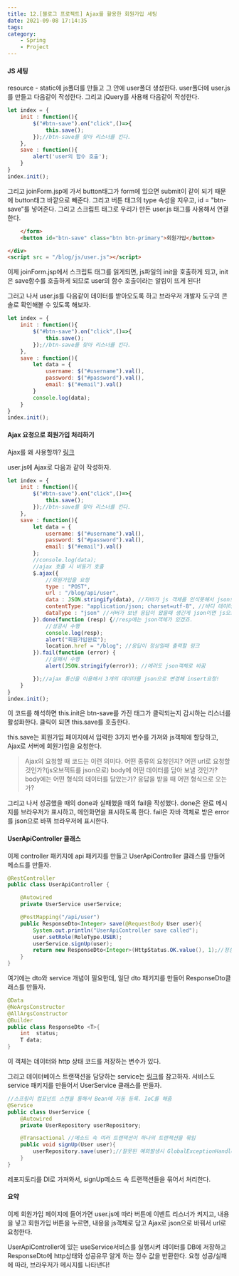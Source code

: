 ```yaml
---
title: 12.[블로그 프로젝트] Ajax를 활용한 회원가입 세팅
date: 2021-09-08 17:14:35
tags:
category:
    - Spring
    - Project
---
```

#### JS 세팅
resource - static에 js폴더를 만들고 그 안에 user폴더 생성한다.
user폴더에 user.js를 만들고 다음같이 작성한다.
그리고 jQuery를 사용해 다음같이 작성한다.
```js
let index = {
    init : function(){
        $("#btn-save").on("click",()=>{
            this.save();
        });//btn-save를 찾아 리스너를 킨다.
    },
    save : function(){
        alert('user의 함수 호출');
    }
}
index.init();
```
그리고 joinForm.jsp에 가서 button태그가 form에 있으면 submit이 같이 되기 때문에 button태그 바깥으로 빼준다.
그리고 버튼 태그의 type 속성을 지우고, id = "btn-save"를 넣어준다.
그리고 스크립트 태그로 우리가 만든 user.js 태그를 사용해서 연결한다.
```html
    </form>
    <button id="btn-save" class="btn btn-primary">회원가입</button>

</div>
<script src = "/blog/js/user.js"></script>
```


이제 joinForm.jsp에서 스크립트 태그를 읽게되면, js파일의 init을 호출하게 되고, init은 save함수를 호출하게 되므로 user의 함수 호출이라는 알림이 뜨게 된다!


그러고 나서 user.js를 다음같이 데이터를 받아오도록 하고 브라우저 개발자 도구의 콘솔로 확인해볼 수 있도록 해보자.
```js
let index = {
    init : function(){
        $("#btn-save").on("click",()=>{
            this.save();
        });//btn-save를 찾아 리스너를 킨다.
    },
    save : function(){
        let data = {
            username: $("#username").val(),
            password: $("#password").val(),
            email: $("#email").val()
        }
        console.log(data);
    }
}
index.init();
```


#### Ajax 요청으로 회원가입 처리하기
Ajax를 왜 사용할까? [링크](https://yangdongjue5510.github.io/2021/09/08/Spring/boot/boot7/)


user.js에 Ajax로 다음과 같이 작성하자.
```js
let index = {
    init : function(){
        $("#btn-save").on("click",()=>{
            this.save();
        });//btn-save를 찾아 리스너를 킨다.
    },
    save : function(){
        let data = {
            username: $("#username").val(),
            password: $("#password").val(),
            email: $("#email").val()
        };
        //console.log(data);
        //ajax 호출 시 비동기 호출
        $.ajax({
            //회원가입을 요청
            type : "POST",
            url : "/blog/api/user",
            data : JSON.stringify(data), //자바가 js 객체를 인식못해서 json으로.
            contentType: "application/json; charset=utf-8", //바디 데이터가 어떤 타입인지
            dataType : "json" //서버가 보낸 응답이 왔을때 생긴게 json이면 js오브젝트로 변환해서 parse!
        }).done(function (resp) {//resp에는 json객체가 있겠죠.
            //성공시 수행
            console.log(resp);
            alert("회원가입완료");
            location.href = "/blog"; //응답이 정상일때 출력할 링크
        }).fail(function (error) {
            //실패시 수행
            alert(JSON.stringify(error)); //에러도 json객체로 바꿈

        });//ajax 통신을 이용해서 3개의 데이터를 json으로 변경해 insert요청!
    }
}
index.init();
```
이 코드를 해석하면
this.init은 btn-save를 가진 태그가 클릭되는지 감시하는 리스너를 활성화한다.
클릭이 되면 this.save를 호출한다.


this.save는 회원가입 페이지에서 입력한 3가지 변수를 가져와 js객체에 할당하고, Ajax로 서버에 회원가입을 요청한다.


> Ajax의 요청할 때 코드는 이런 의미다.
어떤 종류의 요청인지?
어떤 url로 요청할 것인가?(js오브젝트를 json으로)
body에 어떤 데이터를 담아 보낼 것인가?
body에는 어떤 형식의 데이터를 담았는가?
응답을 받을 때 어떤 형식으로 오는가?


그리고 나서 성공했을 때의 done과 실패했을 때의 fail을 작성했다.
done은 완료 메시지를 브라우저가 표시하고, 메인화면을 표시하도록 한다.
fail은 자바 객체로 받은 error를 json으로 바꿔 브라우저에 표시한다.


#### UserApiController 클래스
이제 controller 패키지에 api 패키지를 만들고
UserApiController 클래스를 만들어 메소드를 만들자.
```java
@RestController
public class UserApiController {

    @Autowired
    private UserService userService;

    @PostMapping("/api/user")
    public ResponseDto<Integer> save(@RequestBody User user){
        System.out.println("UserApiController save called");
        user.setRole(RoleType.USER);
        userService.signUp(user);
        return new ResponseDto<Integer>(HttpStatus.OK.value(), 1);//정상작동을 알림
    }
}
```
여기에는 dto와 service 개념이 필요한데,
일단 dto 패키지를 만들어 ResponseDto클래스를 만들자.
```java
@Data
@NoArgsConstructor
@AllArgsConstructor
@Builder
public class ResponseDto <T>{
    int  status;
    T data;
}
```
이 객체는 데이터와 http 상태 코드를 저장하는 변수가 있다.


그리고 데이터베이스 트랜잭션을 담당하는 service는 [링크](https://yangdongjue5510.github.io/2021/09/08/Spring/boot/boot8/)를 참고하자.
서비스도 service 패키지를 만들어서 UserService 클래스를 만들자.
```java
//스프링이 컴포넌트 스캔을 통해서 Bean에 자동 등록. IoC를 해줌
@Service
public class UserService {
    @Autowired
    private UserRepository userRepository;

    @Transactional //메소드 속 여러 트랜잭션이 하나의 트랜잭션을 묶임
    public void signUp(User user){
        userRepository.save(user);//잘못된 예외발생시 GlobalExceptionHandler가 예외처리
    }
}
```
레포지토리를 DI로 가져와서, signUp메소드 속 트랜잭션들을 묶어서 처리한다.




#### 요약
이제 회원가입 페이지에 들어가면 user.js에 따라 버튼에 이벤트 리스너가 켜지고,
내용을 넣고 회원가입 버튼을 누르면, 내용을 js객체로 담고 Ajax로 json으로 바꿔서 url로 요청한다.


UserApiController에 있는 useService서비스를 실행시켜 데이터를 DB에 저장하고 ResponseDto에 http상태와 성공유무 알게 하는 정수 값을 반환한다.
요청 성공/실패에 따라, 브라우저가 메시지를 나타낸다!